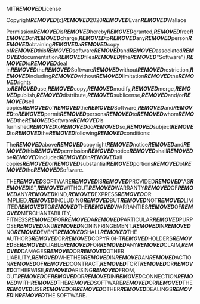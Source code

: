 MIT***REMOVED***License

Copyright***REMOVED***(c)***REMOVED***2020***REMOVED***Evan***REMOVED***Wallace

Permission***REMOVED***is***REMOVED***hereby***REMOVED***granted,***REMOVED***free***REMOVED***of***REMOVED***charge,***REMOVED***to***REMOVED***any***REMOVED***person***REMOVED***obtaining***REMOVED***a***REMOVED***copy
of***REMOVED***this***REMOVED***software***REMOVED***and***REMOVED***associated***REMOVED***documentation***REMOVED***files***REMOVED***(the***REMOVED***"Software"),***REMOVED***to***REMOVED***deal
in***REMOVED***the***REMOVED***Software***REMOVED***without***REMOVED***restriction,***REMOVED***including***REMOVED***without***REMOVED***limitation***REMOVED***the***REMOVED***rights
to***REMOVED***use,***REMOVED***copy,***REMOVED***modify,***REMOVED***merge,***REMOVED***publish,***REMOVED***distribute,***REMOVED***sublicense,***REMOVED***and/or***REMOVED***sell
copies***REMOVED***of***REMOVED***the***REMOVED***Software,***REMOVED***and***REMOVED***to***REMOVED***permit***REMOVED***persons***REMOVED***to***REMOVED***whom***REMOVED***the***REMOVED***Software***REMOVED***is
furnished***REMOVED***to***REMOVED***do***REMOVED***so,***REMOVED***subject***REMOVED***to***REMOVED***the***REMOVED***following***REMOVED***conditions:

The***REMOVED***above***REMOVED***copyright***REMOVED***notice***REMOVED***and***REMOVED***this***REMOVED***permission***REMOVED***notice***REMOVED***shall***REMOVED***be***REMOVED***included***REMOVED***in***REMOVED***all
copies***REMOVED***or***REMOVED***substantial***REMOVED***portions***REMOVED***of***REMOVED***the***REMOVED***Software.

THE***REMOVED***SOFTWARE***REMOVED***IS***REMOVED***PROVIDED***REMOVED***"AS***REMOVED***IS",***REMOVED***WITHOUT***REMOVED***WARRANTY***REMOVED***OF***REMOVED***ANY***REMOVED***KIND,***REMOVED***EXPRESS***REMOVED***OR
IMPLIED,***REMOVED***INCLUDING***REMOVED***BUT***REMOVED***NOT***REMOVED***LIMITED***REMOVED***TO***REMOVED***THE***REMOVED***WARRANTIES***REMOVED***OF***REMOVED***MERCHANTABILITY,
FITNESS***REMOVED***FOR***REMOVED***A***REMOVED***PARTICULAR***REMOVED***PURPOSE***REMOVED***AND***REMOVED***NONINFRINGEMENT.***REMOVED***IN***REMOVED***NO***REMOVED***EVENT***REMOVED***SHALL***REMOVED***THE
AUTHORS***REMOVED***OR***REMOVED***COPYRIGHT***REMOVED***HOLDERS***REMOVED***BE***REMOVED***LIABLE***REMOVED***FOR***REMOVED***ANY***REMOVED***CLAIM,***REMOVED***DAMAGES***REMOVED***OR***REMOVED***OTHER
LIABILITY,***REMOVED***WHETHER***REMOVED***IN***REMOVED***AN***REMOVED***ACTION***REMOVED***OF***REMOVED***CONTRACT,***REMOVED***TORT***REMOVED***OR***REMOVED***OTHERWISE,***REMOVED***ARISING***REMOVED***FROM,
OUT***REMOVED***OF***REMOVED***OR***REMOVED***IN***REMOVED***CONNECTION***REMOVED***WITH***REMOVED***THE***REMOVED***SOFTWARE***REMOVED***OR***REMOVED***THE***REMOVED***USE***REMOVED***OR***REMOVED***OTHER***REMOVED***DEALINGS***REMOVED***IN***REMOVED***THE
SOFTWARE.
